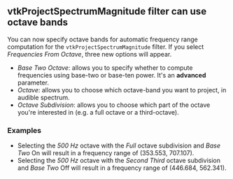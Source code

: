 ## vtkProjectSpectrumMagnitude filter can use octave bands

You can now specify octave bands for automatic frequency range computation for the `vtkProjectSpectrumMagnitude` filter. If
you select *Frequencies From Octave*, three new options will appear.

* *Base Two Octave*: allows you to specify whether to compute frequencies using base-two or base-ten power. It's an
  **advanced** parameter.
* *Octave*: allows you to choose which octave-band you want to project, in audible spectrum.
* *Octave Subdivision*: allows you to choose which part of the octave you're interested in (e.g. a full octave or a
  third-octave).

### Examples

* Selecting the *500 Hz* octave with the *Full* octave subdivision and *Base Two* On will result in a frequency range of
  (353.553, 707.107).
* Selecting the *500 Hz* octave with the *Second Third* octave subdivision and *Base Two* Off will result in a frequency
  range of (446.684, 562.341).
